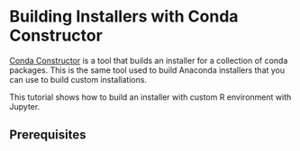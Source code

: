 # Building Installers with Conda Constructor

[Conda Constructor](https://github.com/conda/constructor) is a tool that builds an installer for a collection of conda packages. This is the same tool used to build Anaconda installers that you can use to build custom installations.

This tutorial shows how to build an installer with custom R environment with Jupyter.

## Prerequisites
